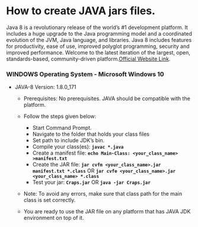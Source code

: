 # How to create JAVA jars files.

 Java 8 is a revolutionary release of the world’s #1 development platform. It includes a huge upgrade to the Java programming model and a coordinated evolution of the JVM, Java language, and libraries. Java 8 includes features for productivity, ease of use, improved polyglot programming, security and improved performance. Welcome to the latest iteration of the largest, open, standards-based, community-driven platform.[Official Website Link](http://www.oracle.com/technetwork/java/javase/overview/java8-2100321.html).

### WINDOWS Operating System - Microsoft Windows 10

- JAVA-8 Version: 1.8.0_171

    - Prerequisites: No prerequisites. JAVA should be compatible with the platform.
    
    - Follow the steps given below:
        - Start Command Prompt.
        - Navigate to the folder that holds your class files
        - Set path to include JDK’s bin. 
        - Compile your class(es): **`javac *.java`**
        - Create a manifest file: **`echo Main-Class: <your_class_name> >manifest.txt`**
        - Create the JAR file: **`jar cvfm <your_class_name>.jar manifest.txt *.class`** OR **`jar cvfe <your_class_name>.jar <your_class_name> *.class`**
        - Test your jar: **`Craps.jar`** OR **`java -jar Craps.jar`**
				
    - Note: To avoid any errors, make sure that class path for the main class is set correctly.
      
    - You are ready to use the JAR file on any platform that has JAVA JDK environment on top of it.

